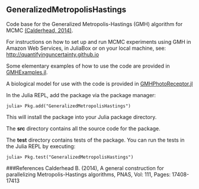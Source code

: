 ## GeneralizedMetropolisHastings
Code base for the Generalized Metropolis-Hastings (GMH) algorithm for MCMC [(Calderhead, 2014)](#refs). 

For instructions on how to set up and run MCMC experiments using GMH in Amazon Web Services, in JuliaBox or on your local machine, see: http://quantifyinguncertainty.github.io

Some elementary examples of how to use the code are provided in [GMHExamples.jl](https://github.com/QuantifyingUncertainty/GMHExamples.jl).

A biological model for use with the code is provided in [GMHPhotoReceptor.jl](https://github.com/QuantifyingUncertainty/GMHPhotoReceptor.jl)

In the Julia REPL, add the package via the package manager:

```
julia> Pkg.add("GeneralizedMetropolisHastings")
```

This will install the package into your Julia package directory. 

The **src** directory contains all the source code for the package.
	
The **test** directory contains tests of the package. You can run the tests in the Julia REPL by executing:

```
julia> Pkg.test("GeneralizedMetropolisHastings")
```
###<a name="refs"/>References
Calderhead B. (2014), A general construction for parallelizing Metropolis-Hastings algorithms, PNAS, Vol: 111, Pages: 17408-17413
